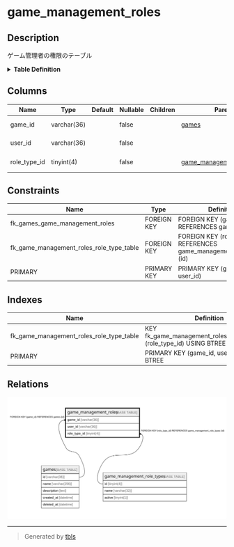 # game_management_roles

## Description

ゲーム管理者の権限のテーブル

<details>
<summary><strong>Table Definition</strong></summary>

```sql
CREATE TABLE `game_management_roles` (
  `game_id` varchar(36) NOT NULL,
  `user_id` varchar(36) NOT NULL,
  `role_type_id` tinyint(4) NOT NULL,
  PRIMARY KEY (`game_id`,`user_id`),
  KEY `fk_game_management_roles_role_type_table` (`role_type_id`),
  CONSTRAINT `fk_game_management_roles_role_type_table` FOREIGN KEY (`role_type_id`) REFERENCES `game_management_role_types` (`id`),
  CONSTRAINT `fk_games_game_management_roles` FOREIGN KEY (`game_id`) REFERENCES `games` (`id`)
) ENGINE=InnoDB DEFAULT CHARSET=utf8mb4
```

</details>

## Columns

| Name | Type | Default | Nullable | Children | Parents | Comment |
| ---- | ---- | ------- | -------- | -------- | ------- | ------- |
| game_id | varchar(36) |  | false |  | [games](games.md) | ゲームUUID |
| user_id | varchar(36) |  | false |  |  | ユーザーUUID |
| role_type_id | tinyint(4) |  | false |  | [game_management_role_types](game_management_role_types.md) | 権限の種類のUUID |

## Constraints

| Name | Type | Definition |
| ---- | ---- | ---------- |
| fk_games_game_management_roles | FOREIGN KEY | FOREIGN KEY (game_id) REFERENCES games (id) |
| fk_game_management_roles_role_type_table | FOREIGN KEY | FOREIGN KEY (role_type_id) REFERENCES game_management_role_types (id) |
| PRIMARY | PRIMARY KEY | PRIMARY KEY (game_id, user_id) |

## Indexes

| Name | Definition |
| ---- | ---------- |
| fk_game_management_roles_role_type_table | KEY fk_game_management_roles_role_type_table (role_type_id) USING BTREE |
| PRIMARY | PRIMARY KEY (game_id, user_id) USING BTREE |

## Relations

![er](game_management_roles.svg)

---

> Generated by [tbls](https://github.com/k1LoW/tbls)
